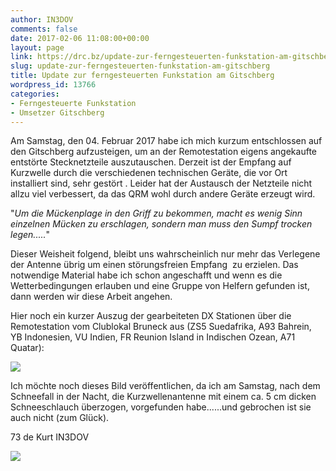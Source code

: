 ```yaml
---
author: IN3DOV
comments: false
date: 2017-02-06 11:08:00+00:00
layout: page
link: https://drc.bz/update-zur-ferngesteuerten-funkstation-am-gitschberg/
slug: update-zur-ferngesteuerten-funkstation-am-gitschberg
title: Update zur ferngesteuerten Funkstation am Gitschberg
wordpress_id: 13766
categories:
- Ferngesteuerte Funkstation
- Umsetzer Gitschberg
---
```


Am Samstag, den 04. Februar 2017 habe ich mich kurzum entschlossen auf den Gitschberg aufzusteigen, um an der Remotestation eigens angekaufte entstörte Stecknetzteile auszutauschen. Derzeit ist der Empfang auf Kurzwelle durch die verschiedenen technischen Geräte, die vor Ort installiert sind, sehr gestört . Leider hat der Austausch der Netzteile nicht allzu viel verbessert, da das QRM wohl durch andere Geräte erzeugt wird.

"_Um die Mückenplage in den Griff zu bekommen, macht es wenig Sinn einzelnen Mücken zu erschlagen, sondern man muss den Sumpf trocken legen....._"

Dieser Weisheit folgend, bleibt uns wahrscheinlich nur mehr das Verlegene der Antenne übrig um einen störungsfreien Empfang  zu erzielen. Das notwendige Material habe ich schon angeschafft und wenn es die Wetterbedingungen erlauben und eine Gruppe von Helfern gefunden ist, dann werden wir diese Arbeit angehen.

Hier noch ein kurzer Auszug der gearbeiteten DX Stationen über die Remotestation vom Clublokal Bruneck aus (ZS5 Suedafrika, A93 Bahrein, YB Indonesien, VU Indien, FR Reunion Island in Indischen Ozean, A71 Quatar):

[![](https://drc.bz/wp-content/uploads/2017/02/logbuch.jpg)](https://drc.bz/update-zur-ferngesteuerten-funkstation-am-gitschberg/logbuch/)

Ich möchte noch dieses Bild veröffentlichen, da ich am Samstag, nach dem Schneefall in der Nacht, die Kurzwellenantenne mit einem ca. 5 cm dicken Schneeschlauch überzogen, vorgefunden habe......und gebrochen ist sie auch nicht (zum Glück).

73 de Kurt IN3DOV



[![](https://drc.bz/wp-content/uploads/2017/02/IMG_6976.jpg)](https://drc.bz/update-zur-ferngesteuerten-funkstation-am-gitschberg/img_6976/)



